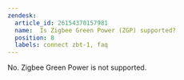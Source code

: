 ```yaml
---
zendesk:
  article_id: 26154370157981
  name:  Is Zigbee Green Power (ZGP) supported?
  position: 8
  labels: connect zbt-1, faq
---
```


No. Zigbee Green Power is not supported.
